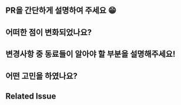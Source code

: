 ## PR을 간단하게 설명하여 주세요 😁



## 어떠한 점이 변화되었나요?



## 변경사항 중 동료들이 알아야 할 부분을 설명해주세요!



## 어떤 고민을 하였나요?



## Related Issue
